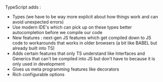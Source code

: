 TypeScript adds :

- Types (we have to be way more explicit about how things work and can avoid unexpected errors)
- Use modern IDE's which can pick up on these types better autocompletion before we compile our code
- New features : next-gen JS features which get compiled down to JS code to workarounds that works in older browsers (a bit like BABEL but already built into TS)
- Adds certain features that only TS understand like Interfaces and Generics that can't be compiled into JS but don't have to because it is only used in development
- Gives us meta programming features like decorators
- Rich configurable options